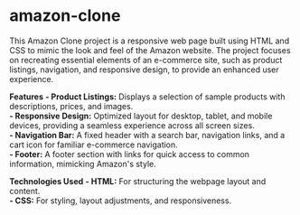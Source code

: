 # amazon-clone
This Amazon Clone project is a responsive web page built using HTML and CSS to mimic the look and feel of the Amazon website. The project focuses on recreating essential elements of an e-commerce site, such as product listings, navigation, and responsive design, to provide an enhanced user experience.

**Features**
**- Product Listings:** Displays a selection of sample products with descriptions, prices, and images.    
**- Responsive Design:** Optimized layout for desktop, tablet, and mobile devices, providing a seamless experience across all screen sizes.    
**- Navigation Bar:** A fixed header with a search bar, navigation links, and a cart icon for familiar e-commerce navigation.    
**- Footer:** A footer section with links for quick access to common information, mimicking Amazon's style.

**Technologies Used**
**- HTML:** For structuring the webpage layout and content.      
**- CSS:** For styling, layout adjustments, and responsiveness.
